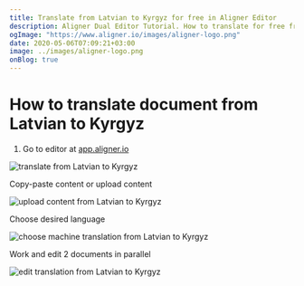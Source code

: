 ```yaml
---
title: Translate from Latvian to Kyrgyz for free in Aligner Editor
description: Aligner Dual Editor Tutorial. How to translate for free from Latvian to Kyrgyz. Aligner is multilingual document management platform. 
ogImage: "https://www.aligner.io/images/aligner-logo.png"
date: 2020-05-06T07:09:21+03:00
image: ../images/aligner-logo.png
onBlog: true
---
```


# How to translate document from Latvian to Kyrgyz

1. Go to editor at [app.aligner.io](https://app.aligner.io "Aligner App web page")

![translate from Latvian to Kyrgyz](../aligner-blank-editor.png "translate from Latvian to Kyrgyz")

Copy-paste content or upload content

![upload content from Latvian to Kyrgyz](../aligner-uploaded-document.png "upload content from Latvian to Kyrgyz")

Choose desired language

![choose machine translation from Latvian to Kyrgyz](../aligner-language-dropdown.png "choose machine translation from Latvian to Kyrgyz")

Work and edit 2 documents in parallel

![edit translation from Latvian to Kyrgyz](../aligner-double-sitded-editor.png "edit translation from Latvian to Kyrgyz")

